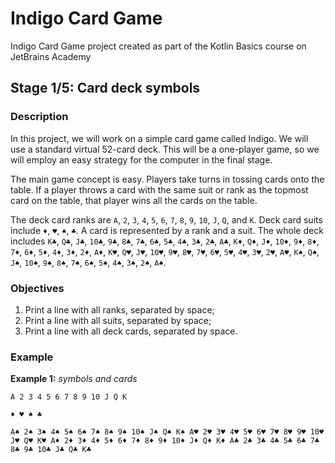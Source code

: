 # Indigo Card Game
Indigo Card Game project created as part of the Kotlin Basics course on JetBrains Academy

## Stage 1/5: Card deck symbols

### Description

In this project, we will work on a simple card game called Indigo. We will use a standard virtual 52-card deck. This will be a one-player game, so we will employ an easy strategy for the computer in the final stage.

The main game concept is easy. Players take turns in tossing cards onto the table. If a player throws a card with the same suit or rank as the topmost card on the table, that player wins all the cards on the table.

The deck card ranks are `A`, `2`, `3`, `4`, `5`, `6`, `7`, `8`, `9`, `10`, `J`, `Q`, and `K`. Deck card suits include `♦`, `♥`, `♠`, `♣`. A card is represented by a rank and a suit. The whole deck includes `K♣`, `Q♣`, `J♣`, `10♣`, `9♣`, `8♣`, `7♣`, `6♣`, `5♣`, `4♣`, `3♣`, `2♣`, `A♣`, `K♦`, `Q♦`, `J♦`, `10♦`, `9♦`, `8♦`, `7♦`, `6♦`, `5♦`, `4♦`, `3♦`, `2♦`, `A♦`, `K♥`, `Q♥`, `J♥`, `10♥`, `9♥`, `8♥`, `7♥`, `6♥`, `5♥`, `4♥`, `3♥`, `2♥`, `A♥`, `K♠`, `Q♠`, `J♠`, `10♠`, `9♠`, `8♠`, `7♠`, `6♠`, `5♠`, `4♠`, `3♠`, `2♠`, `A♠`.

### Objectives
1. Print a line with all ranks, separated by space;
2. Print a line with all suits, separated by space;
3. Print a line with all deck cards, separated by space.

### Example
**Example 1:** *symbols and cards*
```
A 2 3 4 5 6 7 8 9 10 J Q K

♦ ♥ ♠ ♣

A♠ 2♠ 3♠ 4♠ 5♠ 6♠ 7♠ 8♠ 9♠ 10♠ J♠ Q♠ K♠ A♥ 2♥ 3♥ 4♥ 5♥ 6♥ 7♥ 8♥ 9♥ 10♥ J♥ Q♥ K♥ A♦ 2♦ 3♦ 4♦ 5♦ 6♦ 7♦ 8♦ 9♦ 10♦ J♦ Q♦ K♦ A♣ 2♣ 3♣ 4♣ 5♣ 6♣ 7♣ 8♣ 9♣ 10♣ J♣ Q♣ K♣
```
